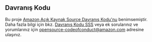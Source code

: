 ## Davranış Kodu
Bu proje [Amazon Açık Kaynak Source Davranış Kodu'nu](https://aws.github.io/code-of-conduct) benimsemiştir.
Daha fazla bilgi için bkz. [Davranış Kodu SSS](https://aws.github.io/code-of-conduct-faq) veya 
ek sorularınız ve yorumlarınız için opensource-codeofconduct@amazon.com adresine ulaşınız. 